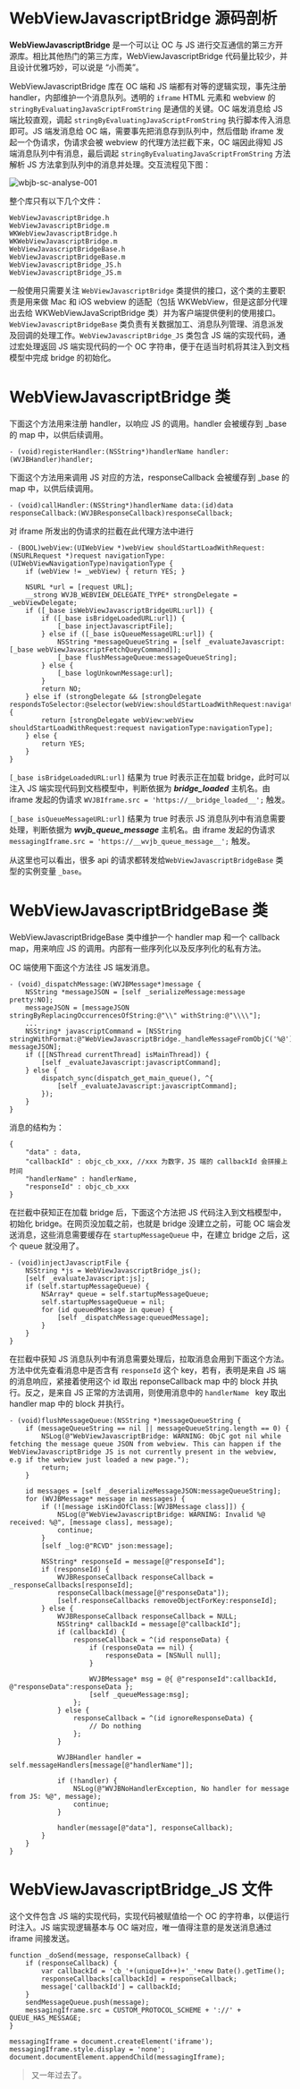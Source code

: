 # WebViewJavascriptBridge 源码剖析


**WebViewJavascriptBridge** 是一个可以让 OC 与 JS 进行交互通信的第三方开源库。相比其他热门的第三方库，WebViewJavascriptBridge 代码量比较少，并且设计优雅巧妙，可以说是 “小而美”。

WebViewJavascriptBridge 库在 OC 端和 JS 端都有对等的逻辑实现，事先注册 handler，内部维护一个消息队列。透明的 `iframe` HTML 元素和 webview 的 `stringByEvaluatingJavaScriptFromString` 是通信的关键。OC 端发消息给 JS 端比较直观，调起 `stringByEvaluatingJavaScriptFromString` 执行脚本传入消息即可。JS 端发消息给 OC 端，需要事先把消息存到队列中，然后借助 iframe 发起一个伪请求，伪请求会被 webview 的代理方法拦截下来，OC 端因此得知 JS 端消息队列中有消息，最后调起 `stringByEvaluatingJavaScriptFromString` 方法解析 JS 方法拿到队列中的消息并处理。交互流程见下图：

![wbjb-sc-analyse-001](https://res.cloudinary.com/dtbpgyfsc/image/upload/v1625297150/web/webviewjsbridge_z8kdpc.jpg)

整个库只有以下几个文件：

```
WebViewJavascriptBridge.h
WebViewJavascriptBridge.m
WKWebViewJavascriptBridge.h 
WKWebViewJavascriptBridge.m
WebViewJavascriptBridgeBase.h
WebViewJavascriptBridgeBase.m
WebViewJavascriptBridge_JS.h
WebViewJavascriptBridge_JS.m
```

一般使用只需要关注 `WebViewJavascriptBridge` 类提供的接口，这个类的主要职责是用来做 Mac 和 iOS webview 的适配（包括 WKWebView，但是这部分代理出去给 WKWebViewJavaScriptBridge 类）并为客户端提供便利的使用接口。`WebViewJavascriptBridgeBase` 类负责有关数据加工、消息队列管理、消息派发及回调的处理工作。`WebViewJavascriptBridge_JS` 类包含 JS 端的实现代码，通过宏处理返回 JS 端实现代码的一个 OC 字符串，便于在适当时机将其注入到文档模型中完成 bridge 的初始化。

# WebViewJavascriptBridge 类

下面这个方法用来注册 handler，以响应 JS 的调用。handler 会被缓存到 \_base 的 map 中，以供后续调用。

```
- (void)registerHandler:(NSString*)handlerName handler:(WVJBHandler)handler;
```

下面这个方法用来调用 JS 对应的方法，responseCallback 会被缓存到 \_base 的 map 中，以供后续调用。

```
- (void)callHandler:(NSString*)handlerName data:(id)data responseCallback:(WVJBResponseCallback)responseCallback;
```

对 iframe 所发出的伪请求的拦截在此代理方法中进行

```
- (BOOL)webView:(UIWebView *)webView shouldStartLoadWithRequest:(NSURLRequest *)request navigationType:(UIWebViewNavigationType)navigationType {
    if (webView != _webView) { return YES; }
    
    NSURL *url = [request URL];
    __strong WVJB_WEBVIEW_DELEGATE_TYPE* strongDelegate = _webViewDelegate;
    if ([_base isWebViewJavascriptBridgeURL:url]) {
        if ([_base isBridgeLoadedURL:url]) {
            [_base injectJavascriptFile];
        } else if ([_base isQueueMessageURL:url]) {
            NSString *messageQueueString = [self _evaluateJavascript:[_base webViewJavascriptFetchQueyCommand]];
            [_base flushMessageQueue:messageQueueString];
        } else {
            [_base logUnkownMessage:url];
        }
        return NO;
    } else if (strongDelegate && [strongDelegate respondsToSelector:@selector(webView:shouldStartLoadWithRequest:navigationType:)]) {
        return [strongDelegate webView:webView shouldStartLoadWithRequest:request navigationType:navigationType];
    } else {
        return YES;
    }
}
```

`[_base isBridgeLoadedURL:url]` 结果为 true 时表示正在加载 bridge，此时可以注入 JS 端实现代码到文档模型中，判断依据为 *__bridge_loaded__* 主机名。由 iframe 发起的伪请求 `WVJBIframe.src = 'https://__bridge_loaded__';` 触发。

`[_base isQueueMessageURL:url]` 结果为 true 时表示 JS 消息队列中有消息需要处理，判断依据为 *__wvjb_queue_message__* 主机名。由 iframe 发起的伪请求 `messagingIframe.src = 'https://__wvjb_queue_message__';` 触发。

从这里也可以看出，很多 api 的请求都转发给`WebViewJavascriptBridgeBase` 类型的实例变量 `_base`。

# WebViewJavascriptBridgeBase 类

WebViewJavascriptBridgeBase 类中维护一个 handler map 和一个 callback map，用来响应 JS 的调用。内部有一些序列化以及反序列化的私有方法。

OC 端使用下面这个方法往 JS 端发消息。

```
- (void)_dispatchMessage:(WVJBMessage*)message {
    NSString *messageJSON = [self _serializeMessage:message pretty:NO];
    messageJSON = [messageJSON stringByReplacingOccurrencesOfString:@"\\" withString:@"\\\\"];
    ...
    NSString* javascriptCommand = [NSString stringWithFormat:@"WebViewJavascriptBridge._handleMessageFromObjC('%@');", messageJSON];
    if ([[NSThread currentThread] isMainThread]) {
        [self _evaluateJavascript:javascriptCommand];
    } else {
        dispatch_sync(dispatch_get_main_queue(), ^{
            [self _evaluateJavascript:javascriptCommand];
        });
    }
}
```

消息的结构为：

```
{	
	"data" : data,
	"callbackId" : objc_cb_xxx, //xxx 为数字，JS 端的 callbackId 会拼接上时间
	"handlerName" : handlerName,
	"responseId" : objc_cb_xxx 
}
```

在拦截中获知正在加载 bridge 后，下面这个方法把 JS 代码注入到文档模型中，初始化 bridge。在网页没加载之前，也就是 bridge 没建立之前，可能 OC 端会发送消息，这些消息需要缓存在 `startupMessageQueue` 中，在建立 bridge 之后，这个 queue 就没用了。

```
- (void)injectJavascriptFile {
    NSString *js = WebViewJavascriptBridge_js();
    [self _evaluateJavascript:js];
    if (self.startupMessageQueue) {
        NSArray* queue = self.startupMessageQueue;
        self.startupMessageQueue = nil;
        for (id queuedMessage in queue) {
            [self _dispatchMessage:queuedMessage];
        }
    }
}
```

在拦截中获知 JS 消息队列中有消息需要处理后，拉取消息会用到下面这个方法。方法中优先查看消息中是否含有 `responseId` 这个 key，若有，表明是来自 JS 端的消息响应，紧接着使用这个 id 取出 reponseCallback map 中的 block 并执行。反之，是来自 JS 正常的方法调用，则使用消息中的 `handlerName ` key 取出 handler map 中的 block 并执行。

```
- (void)flushMessageQueue:(NSString *)messageQueueString {
    if (messageQueueString == nil || messageQueueString.length == 0) {
        NSLog(@"WebViewJavascriptBridge: WARNING: ObjC got nil while fetching the message queue JSON from webview. This can happen if the WebViewJavascriptBridge JS is not currently present in the webview, e.g if the webview just loaded a new page.");
        return;
    }

    id messages = [self _deserializeMessageJSON:messageQueueString];
    for (WVJBMessage* message in messages) {
        if (![message isKindOfClass:[WVJBMessage class]]) {
            NSLog(@"WebViewJavascriptBridge: WARNING: Invalid %@ received: %@", [message class], message);
            continue;
        }
        [self _log:@"RCVD" json:message];
        
        NSString* responseId = message[@"responseId"];
        if (responseId) {
            WVJBResponseCallback responseCallback = _responseCallbacks[responseId];
            responseCallback(message[@"responseData"]);
            [self.responseCallbacks removeObjectForKey:responseId];
        } else {
            WVJBResponseCallback responseCallback = NULL;
            NSString* callbackId = message[@"callbackId"];
            if (callbackId) {
                responseCallback = ^(id responseData) {
                    if (responseData == nil) {
                        responseData = [NSNull null];
                    }
                    
                    WVJBMessage* msg = @{ @"responseId":callbackId, @"responseData":responseData };
                    [self _queueMessage:msg];
                };
            } else {
                responseCallback = ^(id ignoreResponseData) {
                    // Do nothing
                };
            }
            
            WVJBHandler handler = self.messageHandlers[message[@"handlerName"]];
            
            if (!handler) {
                NSLog(@"WVJBNoHandlerException, No handler for message from JS: %@", message);
                continue;
            }
            
            handler(message[@"data"], responseCallback);
        }
    }
}
```

# WebViewJavascriptBridge_JS 文件

这个文件包含 JS 端的实现代码，实现代码被赋值给一个 OC 的字符串，以便运行时注入。JS 端实现逻辑基本与 OC 端对应，唯一值得注意的是发送消息通过 iframe 间接发送。

```
function _doSend(message, responseCallback) {
	if (responseCallback) {
		var callbackId = 'cb_'+(uniqueId++)+'_'+new Date().getTime();
		responseCallbacks[callbackId] = responseCallback;
		message['callbackId'] = callbackId;
	}
	sendMessageQueue.push(message);
	messagingIframe.src = CUSTOM_PROTOCOL_SCHEME + '://' + QUEUE_HAS_MESSAGE;
}

messagingIframe = document.createElement('iframe');
messagingIframe.style.display = 'none';
document.documentElement.appendChild(messagingIframe);

```

> 又一年过去了。
